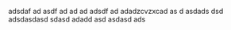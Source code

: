 adsdaf
ad
asdf
ad
ad
ad
adsdf
ad
adadzcvzxcad
as
d
asdads
dsd
adsdasdasd
sdasd
adadd
asd
asdasd
ads
